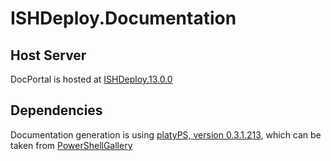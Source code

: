 ﻿ISHDeploy.Documentation
================================================

## Host Server
DocPortal is hosted at [ISHDeploy.13.0.0](http://kiev-green-bld.global.sdl.corp:8081/ISHDeploy.13.0.0/)


## Dependencies
Documentation generation is using [platyPS, version 0.3.1.213](https://blogs.msdn.microsoft.com/powershell/2016/02/05/platyps-write-external-help-files-in-markdown/), which can be taken from [PowerShellGallery](https://www.powershellgallery.com/)

